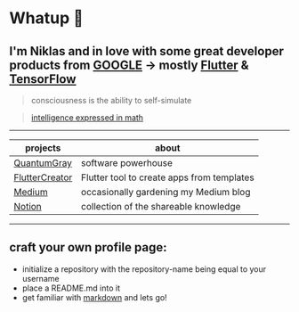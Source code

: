 # Whatup 👋
## I'm Niklas and in love with some great developer products from [GOOGLE](https://developers.google.com/) -> mostly [Flutter](https://flutter.dev/) & [TensorFlow](https://www.tensorflow.org/)

> consciousness is the ability to self-simulate

> [intelligence expressed in math](https://s3.us-west-2.amazonaws.com/secure.notion-static.com/917b7ea3-7fc1-46fe-bbe2-e13fdc394bbe/screenshot-storage.googleapis.com-2020.07.14-22_30_12.png?X-Amz-Algorithm=AWS4-HMAC-SHA256&X-Amz-Credential=AKIAT73L2G45O3KS52Y5%2F20200826%2Fus-west-2%2Fs3%2Faws4_request&X-Amz-Date=20200826T175049Z&X-Amz-Expires=86400&X-Amz-Signature=dee77ac57fb3521486c727e4a8be0e9d5dd6d4afae67b0295b5fdf9773474d5c&X-Amz-SignedHeaders=host&response-content-disposition=filename%20%3D%22screenshot-storage.googleapis.com-2020.07.14-22_30_12.png%22)

***

projects | about
------------ | -------------
[QuantumGray](https://github.com/QuantumGray) | software powerhouse
[FlutterCreator](https://github.com/QuantumGray/flutter_creator) | Flutter tool to create apps from templates
[Medium](https://medium.com/@nik.v.hax) | occasionally gardening my Medium blog
[Notion](https://www.notion.so/shareables-c11f41c9443e4d8ba9e29152e59e810c) | collection of the shareable knowledge

***

## craft your own profile page:
* initialize a repository with the repository-name being equal to your username
* place a README.md into it
* get familiar with [markdown](https://guides.github.com/pdfs/markdown-cheatsheet-online.pdf) and lets go!
